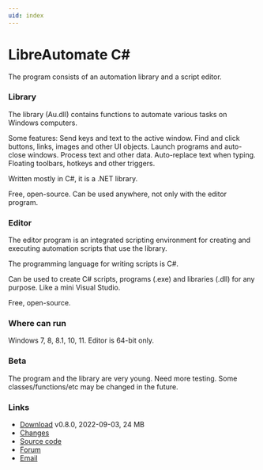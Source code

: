 ```yaml
---
uid: index
---
```


# LibreAutomate C#

The program consists of an automation library and a script editor.

### Library
The library (Au.dll) contains functions to automate various tasks on Windows computers.

Some features: Send keys and text to the active window. Find and click buttons, links, images and other UI objects. Launch programs and auto-close windows. Process text and other data. Auto-replace text when typing. Floating toolbars, hotkeys and other triggers.

Written mostly in C#, it is a .NET library.

Free, open-source. Can be used anywhere, not only with the editor program.

### Editor
The editor program is an integrated scripting environment for creating and executing automation scripts that use the library.

The programming language for writing scripts is C#.

Can be used to create C# scripts, programs (.exe) and libraries (.dll) for any purpose. Like a mini Visual Studio.

Free, open-source.

### Where can run
Windows 7, 8, 8.1, 10, 11. Editor is 64-bit only.

### Beta
The program and the library are very young. Need more testing. Some classes/functions/etc may be changed in the future.

### Links
- [Download](https://www.quickmacros.com/au/LibreAutomateSetup.exe) v0.8.0, 2022-09-03, 24 MB
- [Changes](https://github.com/qgindi/Au/blob/master/Other/DocFX/_doc/changes/)
- [Source code](https://github.com/qgindi/Au)
- [Forum](https://www.quickmacros.com/forum/forumdisplay.php?fid=19)
- [Email](mailto:support@quickmacros.com)

